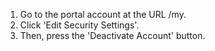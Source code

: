 1.  Go to the portal account at the URL /my.
2.  Click 'Edit Security Settings'.
3.  Then, press the 'Deactivate Account' button.
